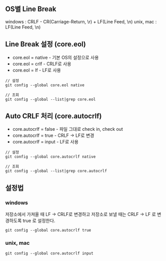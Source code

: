 <!--
    BOARD_TITLE: Git 개행문자 설정
    BOARD_DATE: 2021-11-14 16:45
    BOARD_TAG: ["개행", "설정", "기본세팅"]
-->

## OS별 Line Break
windows : CRLF - CR(Carriage-Return, \r) + LF(Line Feed, \n)
unix, mac : LF(Line Feed, \n)

## Line Break 설정 (core.eol)
- core.eol = native - 기본 OS의 설정으로 사용
- core.eol = crlf - CRLF로 사용
- core.eol = lf - LF로 사용
  
```text
// 설정
git config --global core.eol native

// 조회
git config --global --list|grep core.eol
```

## Auto CRLF 처리 (core.autocrlf)
- core.autocrlf = false - 파일 그대로 check in, check out
- core.autocrlf = true - CRLF -> LF로 변경
- core.autocrlf = input - LF로 사용
```text
// 설정
git config --global core.autocrlf native

// 조회
git config --global --list|grep core.autocrlf
```

## 설정법
### windows
저장소에서 가져올 때 LF -> CRLF로 변경하고
저장소로 보낼 때는 CRLF -> LF 로 변경하도록 true 로 설정한다.
```text
git config --global core.autocrlf true
```
### unix, mac
```text
git config --global core.autocrlf input
```